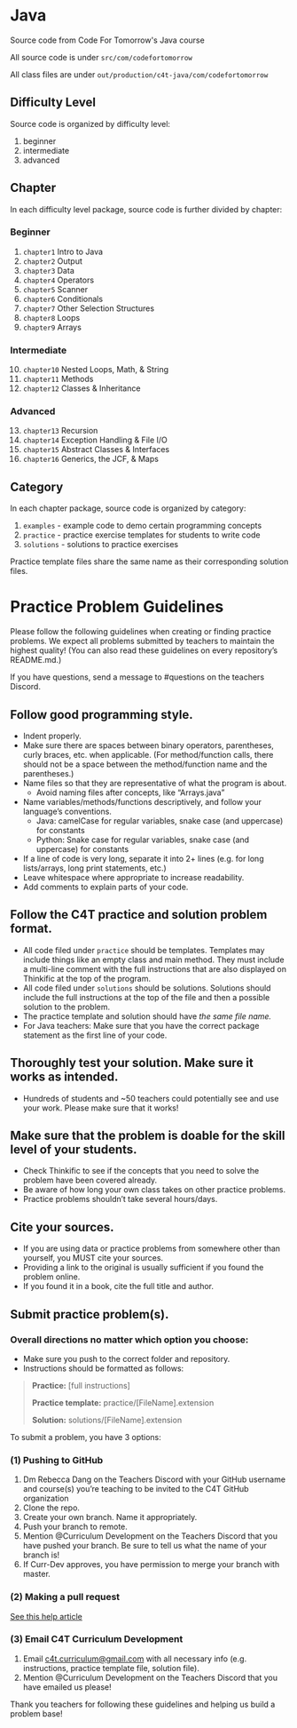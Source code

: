 # Java
Source code from Code For Tomorrow's Java course

All source code is under `src/com/codefortomorrow`

All class files are under `out/production/c4t-java/com/codefortomorrow`

## Difficulty Level
Source code is organized by difficulty level:
1. beginner
2. intermediate
3. advanced

## Chapter
In each difficulty level package, source code is further divided by chapter:

### Beginner
1. `chapter1` Intro to Java
2. `chapter2` Output
3. `chapter3` Data
4. `chapter4` Operators
5. `chapter5` Scanner
6. `chapter6` Conditionals
7. `chapter7` Other Selection Structures
8. `chapter8` Loops
9. `chapter9` Arrays

### Intermediate
10. `chapter10` Nested Loops, Math, & String
11. `chapter11` Methods
12. `chapter12` Classes & Inheritance

### Advanced
13. `chapter13` Recursion
14. `chapter14` Exception Handling & File I/O
15. `chapter15` Abstract Classes & Interfaces
16. `chapter16` Generics, the JCF, & Maps

## Category
In each chapter package, source code is organized by category:
1. `examples` - example code to demo certain programming concepts
2. `practice` - practice exercise templates for students to write code
3. `solutions` - solutions to practice exercises

Practice template files share the same name as their corresponding solution files.

# Practice Problem Guidelines
Please follow the following guidelines when creating or finding practice problems. We expect all problems submitted by teachers to maintain the highest quality! (You can also read these guidelines on every repository’s README.md.)

If you have questions, send a message to #questions on the teachers Discord.

## Follow good programming style.
* Indent properly.
* Make sure there are spaces between binary operators, parentheses, curly braces, etc. when applicable. (For method/function calls, there should not be a space between the method/function name and the parentheses.)
* Name files so that they are representative of what the program is about.
  * Avoid naming files after concepts, like “Arrays.java”
* Name variables/methods/functions descriptively, and follow your language’s conventions.
  * Java: camelCase for regular variables, snake case (and uppercase) for constants
  * Python: Snake case for regular variables, snake case (and uppercase) for constants
* If a line of code is very long, separate it into 2+ lines (e.g. for long lists/arrays, long print statements, etc.)
* Leave whitespace where appropriate to increase readability.
* Add comments to explain parts of your code.

## Follow the C4T practice and solution problem format.
* All code filed under `practice` should be templates. Templates may include things like an empty class and main method. They must include a multi-line comment with the full instructions that are also displayed on Thinkific at the top of the program.
* All code filed under `solutions` should be solutions. Solutions should include the full instructions at the top of the file and then a possible solution to the problem.
* The practice template and solution should have *the same file name.*
* For Java teachers: Make sure that you have the correct package statement as the first line of your code.

## Thoroughly test your solution. Make sure it works as intended.
* Hundreds of students and ~50 teachers could potentially see and use your work. Please make sure that it works!

## Make sure that the problem is doable for the skill level of your students.
* Check Thinkific to see if the concepts that you need to solve the problem have been covered already.
* Be aware of how long your own class takes on other practice problems.
* Practice problems shouldn’t take several hours/days.

## Cite your sources.
* If you are using data or practice problems from somewhere other than yourself, you MUST cite your sources. 
* Providing a link to the original is usually sufficient if you found the problem online. 
* If you found it in a book, cite the full title and author.

## Submit practice problem(s).
### Overall directions no matter which option you choose:
* Make sure you push to the correct folder and repository.
* Instructions should be formatted as follows:

> **Practice:** [full instructions]
>
> **Practice template:** practice/[FileName].extension
>
> **Solution:** solutions/[FileName].extension

To submit a problem, you have 3 options:

### (1) Pushing to GitHub
1. Dm Rebecca Dang on the Teachers Discord with your GitHub username and course(s) you’re teaching to be invited to the C4T GitHub organization
2. Clone the repo.
3. Create your own branch. Name it appropriately.
4. Push your branch to remote.
5. Mention @Curriculum Development on the Teachers Discord that you have pushed your branch. Be sure to tell us what the name of your branch is!
6. If Curr-Dev approves, you have permission to merge your branch with master.

### (2) Making a pull request
[See this help article](https://help.github.com/en/github/collaborating-with-issues-and-pull-requests/about-pull-requests)

### (3) Email C4T Curriculum Development
1. Email [c4t.curriculum@gmail.com](mailto:c4t.curriculum@gmail.com) with all necessary info (e.g. instructions, practice template file, solution file). 
2. Mention @Curriculum Development on the Teachers Discord that you have emailed us please!


Thank you teachers for following these guidelines and helping us build a problem base!
